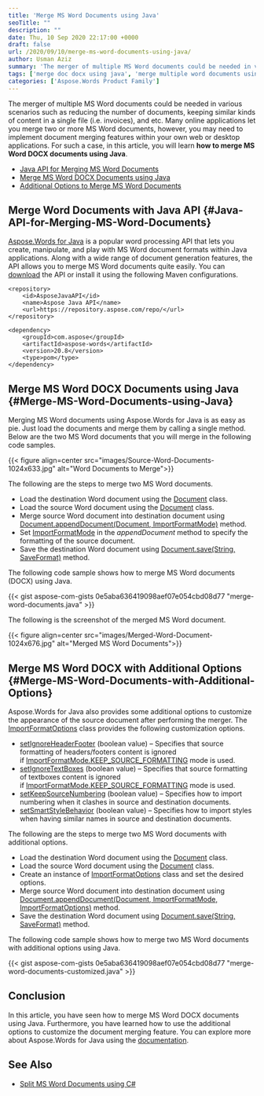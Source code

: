 ```yaml
---
title: 'Merge MS Word Documents using Java'
seoTitle: ""
description: ""
date: Thu, 10 Sep 2020 22:17:00 +0000
draft: false
url: /2020/09/10/merge-ms-word-documents-using-java/
author: Usman Aziz
summary: 'The merger of multiple MS Word documents could be needed in various scenarios. For example, reducing the number of documents, keeping similar kinds of content in a single file (i.e. invoices), and etc. Many online applications let you merge two or more MS Word documents, however, you may need to implement document merging features within your own web or desktop applications. For such a case, in this article, you will learn how to merge MS Word documents using Java.'
tags: ['merge doc docx using java', 'merge multiple word documents using java', 'merge two word documents using java', 'merge word documents using java']
categories: ['Aspose.Words Product Family']
---
```


The merger of multiple MS Word documents could be needed in various scenarios such as reducing the number of documents, keeping similar kinds of content in a single file (i.e. invoices), and etc. Many online applications let you merge two or more MS Word documents, however, you may need to implement document merging features within your own web or desktop applications. For such a case, in this article, you will learn **how to merge MS Word DOCX documents using Java**.

*   [Java API for Merging MS Word Documents][1]
*   [Merge MS Word DOCX Documents using Java][2]
*   [Additional Options to Merge MS Word Documents][3]

## Merge Word Documents with Java API {#Java-API-for-Merging-MS-Word-Documents}

[Aspose.Words for Java][4] is a popular word processing API that lets you create, manipulate, and play with MS Word document formats within Java applications. Along with a wide range of document generation features, the API allows you to merge MS Word documents quite easily. You can [download][5] the API or install it using the following Maven configurations.

```
<repository>
    <id>AsposeJavaAPI</id>
    <name>Aspose Java API</name>
    <url>https://repository.aspose.com/repo/</url>
</repository>
```
```
<dependency>
    <groupId>com.aspose</groupId>
    <artifactId>aspose-words</artifactId>
    <version>20.8</version>
    <type>pom</type>
</dependency>
```

## Merge MS Word DOCX Documents using Java {#Merge-MS-Word-Documents-using-Java}

Merging MS Word documents using Aspose.Words for Java is as easy as pie. Just load the documents and merge them by calling a single method. Below are the two MS Word documents that you will merge in the following code samples.



{{< figure align=center src="images/Source-Word-Documents-1024x633.jpg" alt="Word Documents to Merge">}}


The following are the steps to merge two MS Word documents.

*   Load the destination Word document using the [Document][6] class.
*   Load the source Word document using the [Document][7] class.
*   Merge source Word document into destination document using [Document.appendDocument(Document, ImportFormatMode)][8] method.
*   Set [ImportFormatMode][9] in the _appendDocument_ method to specify the formatting of the source document.
*   Save the destination Word document using [Document.save(String, SaveFormat)][10] method.

The following code sample shows how to merge MS Word documents (DOCX) using Java.

{{< gist aspose-com-gists 0e5aba636419098aef07e054cbd08d77 "merge-word-documents.java" >}}

The following is the screenshot of the merged MS Word document.



{{< figure align=center src="images/Merged-Word-Document-1024x676.jpg" alt="Merged MS Word Documents">}}


## Merge MS Word DOCX with Additional Options {#Merge-MS-Word-Documents-with-Additional-Options}

Aspose.Words for Java also provides some additional options to customize the appearance of the source document after performing the merger. The [ImportFormatOptions][11] class provides the following customization options.

*   [setIgnoreHeaderFooter][12] (boolean value) – Specifies that source formatting of headers/footers content is ignored if [ImportFormatMode.KEEP\_SOURCE\_FORMATTING][13] mode is used.
*   [setIgnoreTextBoxes][14] (boolean value) – Specifies that source formatting of textboxes content is ignored if [ImportFormatMode.KEEP\_SOURCE\_FORMATTING][15] mode is used.
*   [setKeepSourceNumbering][16] (boolean value) – Specifies how to import numbering when it clashes in source and destination documents.
*   [setSmartStyleBehavior][17] (boolean value) – Specifies how to import styles when having similar names in source and destination documents.

The following are the steps to merge two MS Word documents with additional options.

*   Load the destination Word document using the [Document][18] class.
*   Load the source Word document using the [Document][19] class.
*   Create an instance of [ImportFormatOptions][20] class and set the desired options.
*   Merge source Word document into destination document using [Document.appendDocument(Document, ImportFormatMode, ImportFormatOptions)][21] method.
*   Save the destination Word document using [Document.save(String, SaveFormat)][22] method.

The following code sample shows how to merge two MS Word documents with additional options using Java.

{{< gist aspose-com-gists 0e5aba636419098aef07e054cbd08d77 "merge-word-documents-customized.java" >}}

## Conclusion

In this article, you have seen how to merge MS Word DOCX documents using Java. Furthermore, you have learned how to use the additional options to customize the document merging feature. You can explore more about Aspose.Words for Java using the [documentation][23].

## See Also

*   [Split MS Word Documents using C#][24]




[1]: #Java-API-for-Merging-MS-Word-Documents
[2]: #Merge-MS-Word-Documents-using-Java
[3]: #Merge-MS-Word-Documents-with-Additional-Options
[4]: https://products.aspose.com/words/java
[5]: https://downloads.aspose.com/words/java
[6]: https://apireference.aspose.com/words/java/com.aspose.words/Document
[7]: https://apireference.aspose.com/words/java/com.aspose.words/Document
[8]: https://apireference.aspose.com/words/java/com.aspose.words/document#appendDocument(com.aspose.words.Document,int)
[9]: https://apireference.aspose.com/words/java/com.aspose.words/ImportFormatmode
[10]: https://apireference.aspose.com/words/java/com.aspose.words/document#save(java.lang.String,int)
[11]: https://apireference.aspose.com/words/java/com.aspose.words/ImportFormatOptions
[12]: https://apireference.aspose.com/words/java/com.aspose.words/importformatoptions#IgnoreHeaderFooter
[13]: https://apireference.aspose.com/words/java/com.aspose.words/ImportFormatMode#KEEP_SOURCE_FORMATTING
[14]: https://apireference.aspose.com/words/java/com.aspose.words/importformatoptions#IgnoreTextBoxes
[15]: https://apireference.aspose.com/words/java/com.aspose.words/ImportFormatMode#KEEP_SOURCE_FORMATTING
[16]: https://apireference.aspose.com/words/java/com.aspose.words/importformatoptions#KeepSourceNumbering
[17]: https://apireference.aspose.com/words/java/com.aspose.words/importformatoptions#SmartStyleBehavior
[18]: https://apireference.aspose.com/words/java/com.aspose.words/Document
[19]: https://apireference.aspose.com/words/java/com.aspose.words/Document
[20]: https://apireference.aspose.com/words/java/com.aspose.words/ImportFormatOptions
[21]: https://apireference.aspose.com/words/java/com.aspose.words/document#appendDocument(com.aspose.words.Document,int,com.aspose.words.ImportFormatOptions)
[22]: https://apireference.aspose.com/words/java/com.aspose.words/document#save(java.lang.String,int)
[23]: https://docs.aspose.com/words/java/
[24]: https://blog.aspose.com/2020/08/26/split-ms-word-documents-using-csharp/





